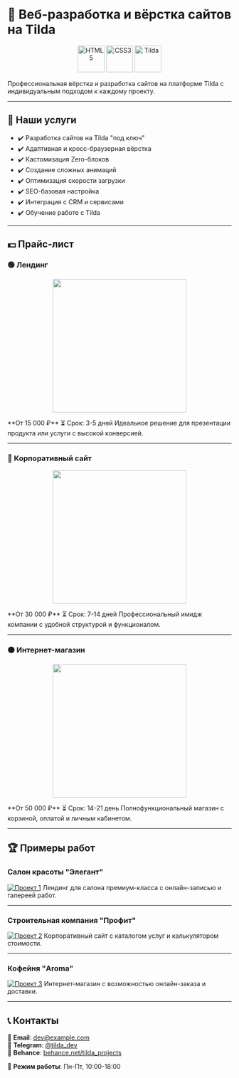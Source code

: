 # 🚀 Веб-разработка и вёрстка сайтов на Tilda 

<div align="center">
  <img src="https://img.icons8.com/color/96/000000/html-5--v1.png" alt="HTML5" width="60"/>
  <img src="https://img.icons8.com/color/96/000000/css3.png" alt="CSS3" width="60"/>
  <img src="https://img.icons8.com/ios-filled/100/000000/tilda.png" alt="Tilda" width="60"/>
</div>

Профессиональная вёрстка и разработка сайтов на платформе Tilda с индивидуальным подходом к каждому проекту.

---

## 💎 Наши услуги

- ✔️ Разработка сайтов на Tilda "под ключ"
- ✔️ Адаптивная и кросс-браузерная вёрстка
- ✔️ Кастомизация Zero-блоков
- ✔️ Создание сложных анимаций
- ✔️ Оптимизация скорости загрузки
- ✔️ SEO-базовая настройка
- ✔️ Интеграция с CRM и сервисами
- ✔️ Обучение работе с Tilda

---

## 💵 Прайс-лист

### 🟢 Лендинг
<p align="center">
  <img src="https://via.placeholder.com/400x250/4CAF50/FFFFFF?text=Лендинг" width="300">
</p>
**От 15 000 ₽**  
⏳ Срок: 3-5 дней  
Идеальное решение для презентации продукта или услуги с высокой конверсией.

---

### 🔵 Корпоративный сайт
<p align="center">
  <img src="https://via.placeholder.com/400x250/2196F3/FFFFFF?text=Корпоративный" width="300">
</p>
**От 30 000 ₽**  
⏳ Срок: 7-14 дней  
Профессиональный имидж компании с удобной структурой и функционалом.

---

### 🟠 Интернет-магазин
<p align="center">
  <img src="https://via.placeholder.com/400x250/FF5722/FFFFFF?text=Магазин" width="300">
</p>
**От 50 000 ₽**  
⏳ Срок: 14-21 день  
Полнофункциональный магазин с корзиной, оплатой и личным кабинетом.

---

## 🏆 Примеры работ

### Салон красоты "Элегант"
[![Проект 1](https://via.placeholder.com/600x300/9C27B0/FFFFFF?text=Салон+красоты)](https://example.com)
Лендинг для салона премиум-класса с онлайн-записью и галереей работ.

---

### Строительная компания "Профит"
[![Проект 2](https://via.placeholder.com/600x300/3F51B5/FFFFFF?text=Строительная+компания)](https://example.com)
Корпоративный сайт с каталогом услуг и калькулятором стоимости.

---

### Кофейня "Aroma"
[![Проект 3](https://via.placeholder.com/600x300/009688/FFFFFF?text=Кофейня)](https://example.com)
Интернет-магазин с возможностью онлайн-заказа и доставки.

---

## 📞 Контакты

📧 **Email**: [dev@example.com](mailto:dev@example.com)  
📱 **Telegram**: [@tilda_dev](https://t.me/tilda_dev)  
💼 **Behance**: [behance.net/tilda_projects](https://behance.net/tilda_projects)  

📍 **Режим работы**: Пн-Пт, 10:00-18:00
